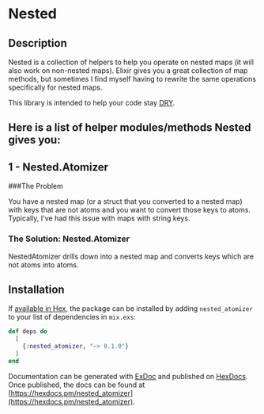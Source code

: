 # Nested

## Description

Nested is a collection of helpers to help you operate on nested maps (it will also work on non-nested maps). Elixir gives you a great collection of map methods, but sometimes I find myself having to rewrite the same operations specifically for nested maps.

This library is intended to help your code stay [DRY](https://en.wikipedia.org/wiki/Don%27t_repeat_yourself).

## Here is a list of helper modules/methods Nested gives you:

## 1 - Nested.Atomizer

###The Problem

You have a nested map (or a struct that you converted to a nested map) with keys that are not atoms and you want to convert those keys to atoms. Typically, I've had this issue with maps with string keys.

### The Solution: Nested.Atomizer

NestedAtomizer drills down into a nested map and converts keys which are not atoms into atoms.

## Installation

If [available in Hex](https://hex.pm/docs/publish), the package can be installed
by adding `nested_atomizer` to your list of dependencies in `mix.exs`:

```elixir
def deps do
  [
    {:nested_atomizer, "~> 0.1.0"}
  ]
end
```

Documentation can be generated with [ExDoc](https://github.com/elixir-lang/ex_doc)
and published on [HexDocs](https://hexdocs.pm). Once published, the docs can
be found at [https://hexdocs.pm/nested_atomizer](https://hexdocs.pm/nested_atomizer).

